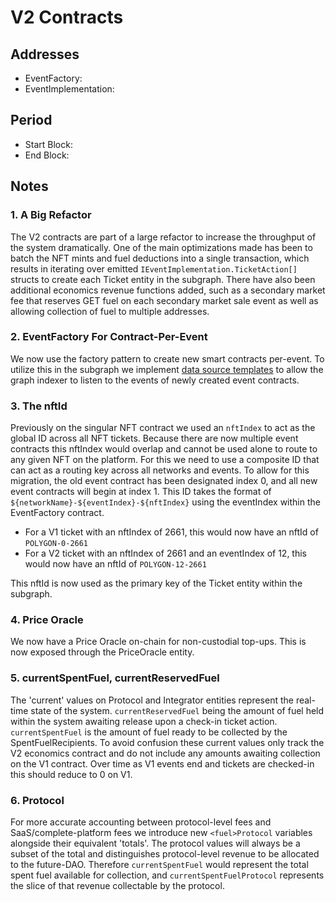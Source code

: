 # V2 Contracts

## Addresses

- EventFactory:
- EventImplementation:

## Period

- Start Block:
- End Block:

## Notes

### 1. A Big Refactor

The V2 contracts are part of a large refactor to increase the throughput of the system dramatically. One of the main optimizations made has been to batch the NFT mints and fuel deductions into a single transaction, which results in iterating over emitted `IEventImplementation.TicketAction[]` structs to create each Ticket entity in the subgraph. There have also been additional economics revenue functions added, such as a secondary market fee that reserves GET fuel on each secondary market sale event as well as allowing collection of fuel to multiple addresses.

### 2. EventFactory For Contract-Per-Event

We now use the factory pattern to create new smart contracts per-event. To utilize this in the subgraph we implement [data source templates](https://thegraph.com/docs/en/developer/create-subgraph-hosted/#data-source-templates) to allow the graph indexer to listen to the events of newly created event contracts.

### 3. The nftId

Previously on the singular NFT contract we used an `nftIndex` to act as the global ID across all NFT tickets. Because there are now multiple event contracts this nftIndex would overlap and cannot be used alone to route to any given NFT on the platform. For this we need to use a composite ID that can act as a routing key across all networks and events. To allow for this migration, the old event contract has been designated index 0, and all new event contracts will begin at index 1. This ID takes the format of `${networkName}-${eventIndex}-${nftIndex}` using the eventIndex within the EventFactory contract.

- For a V1 ticket with an nftIndex of 2661, this would now have an nftId of `POLYGON-0-2661`
- For a V2 ticket with an nftIndex of 2661 and an eventIndex of 12, this would now have an nftId of `POLYGON-12-2661`

This nftId is now used as the primary key of the Ticket entity within the subgraph.

### 4. Price Oracle

We now have a Price Oracle on-chain for non-custodial top-ups. This is now exposed through the PriceOracle entity.

### 5. currentSpentFuel, currentReservedFuel

The 'current' values on Protocol and Integrator entities represent the real-time state of the system. `currentReservedFuel` being the amount of fuel held within the system awaiting release upon a check-in ticket action. `currentSpentFuel` is the amount of fuel ready to be collected by the SpentFuelRecipients. To avoid confusion these current values only track the V2 economics contract and do not include any amounts awaiting collection on the V1 contract. Over time as V1 events end and tickets are checked-in this should reduce to 0 on V1.

### 6. <fuel>Protocol

For more accurate accounting between protocol-level fees and SaaS/complete-platform fees we introduce new `<fuel>Protocol` variables alongside their equivalent 'totals'. The protocol values will always be a subset of the total and distinguishes protocol-level revenue to be allocated to the future-DAO. Therefore `currentSpentFuel` would represent the total spent fuel available for collection, and `currentSpentFuelProtocol` represents the slice of that revenue collectable by the protocol.
